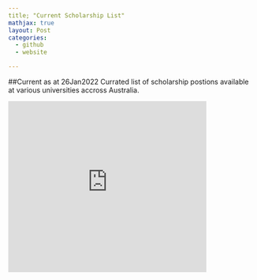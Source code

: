 ```yaml
---
title; "Current Scholarship List"
mathjax: true
layout: Post
categories:
  - github
  - website

---
```


##Current as at 26Jan2022
Currated list of scholarship postions available at various universities accross Australia. 
<iframe width="402" height="346" frameborder="0" scrolling="no" src="https://onedrive.live.com/embed?resid=B13E60F3FD0FA7A3%21174134&authkey=%21ACrpfwny7_SNPao&em=2&wdAllowInteractivity=False&wdHideGridlines=True&wdHideHeaders=True&wdDownloadButton=True&wdInConfigurator=True"></iframe>




